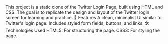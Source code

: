This project is a static clone of the Twitter Login Page, built using HTML and CSS. The goal is to replicate the design and layout of the Twitter login screen for learning and practice.
🚀 Features
A clean, minimalist UI similar to Twitter's login page.
Includes styled form fields, buttons, and links.
🛠️ Technologies Used
HTML5: For structuring the page.
CSS3: For styling the page.
